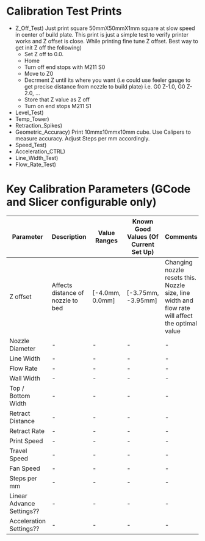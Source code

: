 # Calibration Test Prints
* Z_Off_Test) Just print square 50mmX50mmX1mm square at slow speed in center of build plate. This print is just a simple test to verify printer works and Z offset is close. While printing fine tune Z offset. Best way to get init Z off the following)
    * Set Z off to 0.0.
    * Home
    * Turn off end stops with M211 S0
    * Move to Z0
    * Decrment Z until its where you want (i.e could use feeler gauge to get precise distance from nozzle to build plate) i.e. G0 Z-1.0, G0 Z-2.0, ...
    * Store that Z value as Z off
    * Turn on end stops M211 S1
* Level_Test) 
* Temp_Tower)
* Retraction_Spikes)
* Geometric_Accuracy) Print 10mmx10mmx10mm cube. Use Calipers to measure accuracy. Adjust Steps per mm accordingly.
* Speed_Test) 
* Acceleration_CTRL) 
* Line_Width_Test)
* Flow_Rate_Test) 

# Key Calibration Parameters (GCode and Slicer configurable only)
| Parameter | Description | Value Ranges | Known Good Values (Of Current Set Up) | Comments |
| --- | --- | --- | --- | --- |
| Z offset | Affects distance of nozzle to bed | [-4.0mm, 0.0mm] | [-3.75mm, -3.95mm] | Changing nozzle resets this. Nozzle size, line width and flow rate will affect the optimal value |
| Nozzle Diameter | - | - | -| - |
| Line Width | - | - | - | - |
| Flow Rate | - | - | - | - |
| Wall Width | - | - | - | - |
| Top / Bottom Width | - | - | - | - |
| Retract Distance | - | - | - | - |
| Retract Rate | - | - | - | - |
| Print Speed | - | - | - | - |
| Travel Speed | - | - | - | - |
| Fan Speed | - | - | - | - |
| Steps per mm | - | - | - | - |
| Linear Advance Settings?? | - | - | - | - | 
| Acceleration Settings?? | - | - | - | - |
